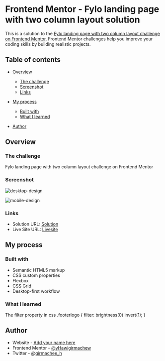 
# Frontend Mentor - Fylo landing page with two column layout solution

This is a solution to the [Fylo landing page with two column layout challenge on Frontend Mentor](https://www.frontendmentor.io/challenges/fylo-landing-page-with-two-column-layout-5ca5ef041e82137ec91a50f5). Frontend Mentor challenges help you improve your coding skills by building realistic projects. 

## Table of contents

- [Overview](#overview)
  - [The challenge](#the-challenge)
  - [Screenshot](#screenshot)
  - [Links](#links)
- [My process](#my-process)
  - [Built with](#built-with)
  - [What I learned](#what-i-learned)
 
- [Author](#author)


## Overview

### The challenge
Fylo landing page with two column layout challenge on Frontend Mentor

### Screenshot

![desktop-design](https://user-images.githubusercontent.com/88828065/194061643-0f4e7d6b-efde-4c53-b0ab-d96e94179abf.jpg)

![mobile-design](https://user-images.githubusercontent.com/88828065/194061688-01f8dd77-a25b-4247-ad3e-4197b90a941d.jpg)

### Links

- Solution URL: [Solution](https://www.frontendmentor.io/challenges/clipboard-landing-page-5cc9bccd6c4c91111378ecb9/hub/responsive-fylo-landing-page-with-flex-and-grid-N5fCILzhED)
- Live Site URL: [Livesite](https://bejewelled-crostata-99cd8c.netlify.app/)

## My process

### Built with

- Semantic HTML5 markup
- CSS custom properties
- Flexbox
- CSS Grid
- Desktop-first workflow


### What I learned

The filter property in css
.footerlogo {
  filter: brightness(0) invert(1);
}
## Author

- Website - [Add your name here](https://bejewelled-crostata-99cd8c.netlify.app/)
- Frontend Mentor - [@yHawigirmachew](https://www.frontendmentor.io/profile/Hawigirmachew)
- Twitter - [@girmachee_h](https://www.twitter.com/girmachee_h)


